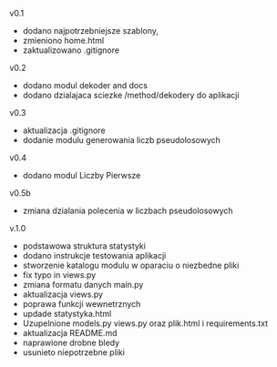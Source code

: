 v0.1
- dodano najpotrzebniejsze szablony,
- zmieniono home.html
- zaktualizowano .gitignore

v0.2
- dodano modul dekoder and docs
- dodano dzialajaca sciezke /method/dekodery do aplikacji

v0.3 
- aktualizacja .gitignore
- dodanie modulu generowania liczb pseudolosowych

v0.4 
- dodano modul Liczby Pierwsze

v0.5b 
- zmiana dzialania polecenia w liczbach pseudolosowych 

v.1.0
- podstawowa struktura statystyki
- dodano instrukcje testowania aplikacji
- stworzenie katalogu modulu w oparaciu o niezbedne pliki
- fix typo in views.py 
- zmiana formatu danych main.py
- aktualizacja views.py
- poprawa funkcji wewnetrznych
- updade statystyka.html
- Uzupelnione models.py views.py oraz plik.html i requirements.txt
- aktualizacja README.md
- naprawione drobne bledy 
- usunieto niepotrzebne pliki 